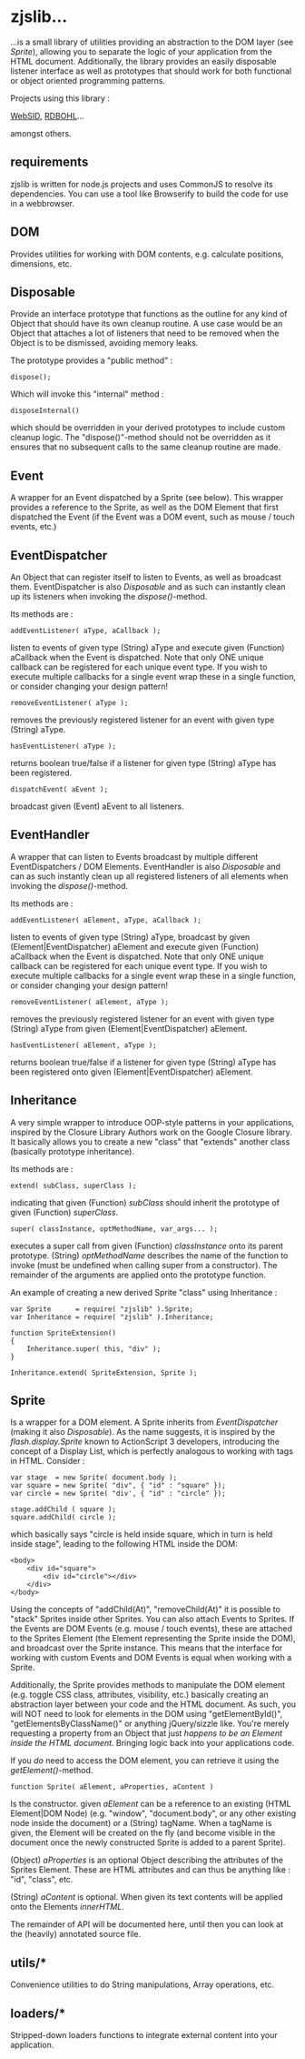 # zjslib...

...is a small library of utilities providing an abstraction to the DOM layer (see _Sprite_), allowing you to separate the logic of your application from the HTML document. Additionally, the library provides an easily disposable listener interface as well as prototypes that should work for both functional or object oriented programming patterns.

Projects using this library :

[WebSID](http://www.igorski.nl/experiment/websid "WebSID"),
[RDBOHL](http://www.raaddebandofhetlied.nl "RDBOHL")...

amongst others.

## requirements

zjslib is written for node.js projects and uses CommonJS to resolve its dependencies. You can use a tool like Browserify to
build the code for use in a webbrowser.

## DOM

Provides utilities for working with DOM contents, e.g. calculate positions, dimensions, etc.

## Disposable

Provide an interface prototype that functions as the outline for any kind of Object that should have its own cleanup routine.
A use case would be an Object that attaches a lot of listeners that need to be removed when the Object is to be dismissed, avoiding
memory leaks.

The prototype provides a "public method" :

    dispose();

Which will invoke this "internal" method :

    disposeInternal()

which should be overridden in your derived prototypes to include custom cleanup logic. The "dispose()"-method should not be overridden as it ensures that no subsequent calls to the same cleanup routine are made.

## Event

A wrapper for an Event dispatched by a Sprite (see below). This wrapper provides a reference to the Sprite, as well as the
DOM Element that first dispatched the Event (if the Event was a DOM event, such as mouse / touch events, etc.)

## EventDispatcher

An Object that can register itself to listen to Events, as well as broadcast them. EventDispatcher is also _Disposable_ and
as such can instantly clean up its listeners when invoking the _dispose()_-method.

Its methods are :

    addEventListener( aType, aCallback );

listen to events of given type (String) aType and execute given (Function) aCallback when the Event is dispatched. Note that
only ONE unique callback can be registered for each unique event type. If you wish to execute multiple callbacks for a single
event wrap these in a single function, or consider changing your design pattern!

    removeEventListener( aType );

removes the previously registered listener for an event with given type (String) aType.

    hasEventListener( aType );

returns boolean true/false if a listener for given type (String) aType has been registered.

    dispatchEvent( aEvent );

broadcast given (Event) aEvent to all listeners.

## EventHandler

A wrapper that can listen to Events broadcast by multiple different EventDispatchers / DOM Elements. EventHandler is also _Disposable_ and
can as such instantly clean up all registered listeners of all elements when invoking the _dispose()_-method.

Its methods are :

    addEventListener( aElement, aType, aCallback );

listen to events of given type (String) aType, broadcast by given (Element|EventDispatcher) aElement and execute given (Function)
aCallback when the Event is dispatched. Note that only ONE unique callback can be registered for each unique event type. If you wish
to execute multiple callbacks for a single event wrap these in a single function, or consider changing your design pattern!

    removeEventListener( aElement, aType );

removes the previously registered listener for an event with given type (String) aType from given (Element|EventDispatcher) aElement.

    hasEventListener( aElement, aType );

returns boolean true/false if a listener for given type (String) aType has been registered onto given (Element|EventDispatcher) aElement.

## Inheritance

A very simple wrapper to introduce OOP-style patterns in your applications, inspired by the Closure Library Authors work on the Google
Closure library. It basically allows you to create a new "class" that "extends" another class (basically prototype inheritance).

Its methods are :

    extend( subClass, superClass );

indicating that given (Function) _subClass_ should inherit the prototype of given (Function) _superClass_.

    super( classInstance, optMethodName, var_args... );

executes a super call from given (Function) _classInstance_ onto its parent prototype. (String) _optMethodName_ describes the name
of the function to invoke (must be undefined when calling super from a constructor). The remainder of the arguments are applied
onto the prototype function.

An example of creating a new derived Sprite "class" using Inheritance :

    var Sprite      = require( "zjslib" ).Sprite;
    var Inheritance = require( "zjslib" ).Inheritance;

    function SpriteExtension()
    {
        Inheritance.super( this, "div" );
    }

    Inheritance.extend( SpriteExtension, Sprite );

## Sprite

Is a wrapper for a DOM element. A Sprite inherits from _EventDispatcher_ (making it also _Disposable_). As the name suggests, it
is inspired by the _flash.display.Sprite_ known to ActionScript 3 developers, introducing the concept of a Display List, which is
perfectly analogous to working with tags in HTML. Consider :

    var stage  = new Sprite( document.body );
    var square = new Sprite( "div", { "id" : "square" });
    var circle = new Sprite( "div', { "id" : "circle" });

    stage.addChild ( square );
    square.addChild( circle );

which basically says "circle is held inside square, which in turn is held inside stage", leading to the following HTML inside the DOM:

    <body>
        <div id="square">
            <div id="circle"></div>
        </div>
    </body>

Using the concepts of "addChild(At)", "removeChild(At)" it is possible to "stack" Sprites inside other Sprites. You can also attach
Events to Sprites. If the Events are DOM Events (e.g. mouse / touch events), these are attached to the Sprites Element (the Element
representing the Sprite inside the DOM), and broadcast over the Sprite instance. This means that the interface for working with
custom Events and DOM Events is equal when working with a Sprite.

Additionally, the Sprite provides methods to manipulate the DOM element (e.g. toggle CSS class, attributes, visibility, etc.)
basically creating an abstraction layer between your code and the HTML document. As such, you will NOT need to look for elements
in the DOM using "getElementById()", "getElementsByClassName()" or anything jQuery/sizzle like. You're merely requesting a property
from an Object that just _happens to be an Element inside the HTML document_. Bringing logic back into your applications code.

If you _do_ need to access the DOM element, you can retrieve it using the _getElement()_-method.

    function Sprite( aElement, aProperties, aContent )

Is the constructor. given _aElement_ can be a reference to an existing (HTML Element|DOM Node) (e.g. "window", "document.body", or
any other existing node inside the document) or a (String) tagName. When a tagName is given, the Element will be created on the fly
(and become visible in the document once the newly constructed Sprite is added to a parent Sprite).

(Object) _aProperties_ is an optional Object describing the attributes of the Sprites Element. These are HTML attributes and can thus
be anything like : "id", "class", etc.

(String) _aContent_ is optional. When given its text contents will be applied onto the Elements _innerHTML_.

The remainder of API will be documented here, until then you can look at the (heavily) annotated source file.

## utils/*

Convenience utilities to do String manipulations, Array operations, etc.

## loaders/*

Stripped-down loaders functions to integrate external content into your application.
